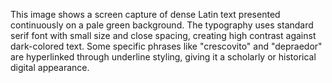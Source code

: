 This image shows a screen capture of dense Latin text presented continuously on a pale green background. The typography uses standard serif font with small size and close spacing, creating high contrast against dark-colored text. Some specific phrases like "crescovito" and "depraedor" are hyperlinked through underline styling, giving it a scholarly or historical digital appearance.